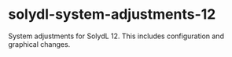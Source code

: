# solydl-system-adjustments-12
System adjustments for SolydL 12.
This includes configuration and graphical changes.
